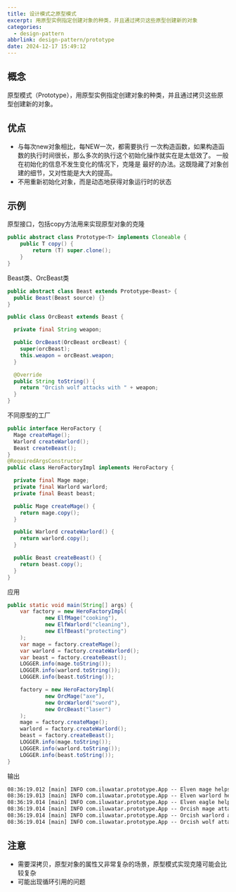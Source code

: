 ```yaml
---
title: 设计模式之原型模式
excerpt: 用原型实例指定创建对象的种类，并且通过拷贝这些原型创建新的对象
categories:
  - design-pattern
abbrlink: design-pattern/prototype
date: 2024-12-17 15:49:12
---
```

## 概念

原型模式（Prototype），用原型实例指定创建对象的种类，并且通过拷贝这些原型创建新的对象。

## 优点

- 与每次new对象相比，每NEW一次，都需要执行 一次构造函数，如果构造函数的执行时间很长，那么多次的执行这个初始化操作就实在是太低效了。 一般在初始化的信息不发生变化的情况下，克隆是 最好的办法。这既隐藏了对象创建的细节，又对性能是大大的提高。
- 不用重新初始化对象，而是动态地获得对象运行时的状态

## 示例

原型接口，包括copy方法用来实现原型对象的克隆

```java
public abstract class Prototype<T> implements Cloneable {
    public T copy() {
        return (T) super.clone();
    }
}
```

Beast类、OrcBeast类

```java
public abstract class Beast extends Prototype<Beast> {
  public Beast(Beast source) {}
}

public class OrcBeast extends Beast {

  private final String weapon;

  public OrcBeast(OrcBeast orcBeast) {
    super(orcBeast);
    this.weapon = orcBeast.weapon;
  }

  @Override
  public String toString() {
    return "Orcish wolf attacks with " + weapon;
  }
}

```

不同原型的工厂

```java
public interface HeroFactory {
  Mage createMage();
  Warlord createWarlord();
  Beast createBeast();
}
@RequiredArgsConstructor
public class HeroFactoryImpl implements HeroFactory {

  private final Mage mage;
  private final Warlord warlord;
  private final Beast beast;

  public Mage createMage() {
    return mage.copy();
  }

  public Warlord createWarlord() {
    return warlord.copy();
  }

  public Beast createBeast() {
    return beast.copy();
  }
}
```

应用

```java
public static void main(String[] args) {
    var factory = new HeroFactoryImpl(
            new ElfMage("cooking"),
            new ElfWarlord("cleaning"),
            new ElfBeast("protecting")
    );
    var mage = factory.createMage();
    var warlord = factory.createWarlord();
    var beast = factory.createBeast();
    LOGGER.info(mage.toString());
    LOGGER.info(warlord.toString());
    LOGGER.info(beast.toString());

    factory = new HeroFactoryImpl(
            new OrcMage("axe"),
            new OrcWarlord("sword"),
            new OrcBeast("laser")
    );
    mage = factory.createMage();
    warlord = factory.createWarlord();
    beast = factory.createBeast();
    LOGGER.info(mage.toString());
    LOGGER.info(warlord.toString());
    LOGGER.info(beast.toString());
}

```

输出

```txt
08:36:19.012 [main] INFO com.iluwatar.prototype.App -- Elven mage helps in cooking
08:36:19.013 [main] INFO com.iluwatar.prototype.App -- Elven warlord helps in cleaning
08:36:19.014 [main] INFO com.iluwatar.prototype.App -- Elven eagle helps in protecting
08:36:19.014 [main] INFO com.iluwatar.prototype.App -- Orcish mage attacks with axe
08:36:19.014 [main] INFO com.iluwatar.prototype.App -- Orcish warlord attacks with sword
08:36:19.014 [main] INFO com.iluwatar.prototype.App -- Orcish wolf attacks with laser
```

## 注意

- 需要深拷贝，原型对象的属性又非常复杂的场景，原型模式实现克隆可能会比较复杂
- 可能出现循环引用的问题
